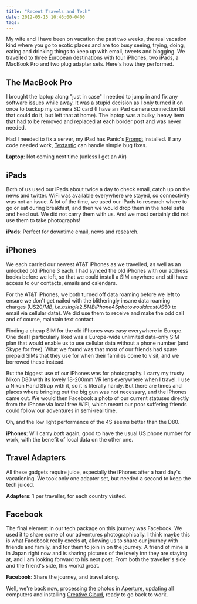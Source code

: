 ```yaml
---
title: "Recent Travels and Tech"
date: 2012-05-15 10:46:00-0400
tags: 
---
```


My wife and I have been on vacation the past two weeks, the real vacation kind where you go to exotic places and are too busy seeing, trying, doing, eating and drinking things to keep up with email, tweets and blogging. We travelled to three European destinations with four iPhones, two iPads, a MacBook Pro and two plug adapter sets. Here's how they performed.

## The MacBook Pro

I brought the laptop along "just in case" I needed to jump in and fix any software issues while away. It was a stupid decision as I only turned it on once to backup my camera SD card (I have an iPad camera connection kit that could do it, but left that at home). The laptop was a bulky, heavy item that had to be removed and replaced at each border post and was never needed.

Had I needed to fix a server, my iPad has Panic's [Prompt](http://itunes.apple.com/us/app/prompt/id421507115?mt=8) installed. If any code needed work, [Textastic](http://www.textasticapp.com/) can handle simple bug fixes.

**Laptop**: Not coming next time (unless I get an Air)

## iPads

Both of us used our iPads about twice a day to check email, catch up on the news and twitter. WiFi was available everywhere we stayed, so connectivity was not an issue. A lot of the time, we used our iPads to research where to go or eat during breakfast, and then we would drop them in the hotel safe and head out. We did not carry them with us. And we most certainly did not use them to take photographs!

**iPads**: Perfect for downtime email, news and research.

## iPhones

We each carried our newest AT&T iPhones as we travelled, as well as an unlocked old iPhone 3 each. I had synced the old iPhones with our address books before we left, so that we could install a SIM anywhere and still have access to our contacts, emails and calendars.

For the AT&T iPhones, we both turned off data roaming before we left to ensure we don't get nailed with the blitheringly insane data roaming charges (US$20/MB, i.e. a single 2.5MB iPhone 4S photo would cost US$50 to email via cellular data). We did use them to receive and make the odd call and of course, maintain text contact.

Finding a cheap SIM for the old iPhones was easy everywhere in Europe. One deal I particularly liked was a Europe-wide unlimited data-only SIM plan that would enable us to use cellular data without a phone number (and Skype for free). What we found was that most of our friends had spare prepaid SIMs that they use for when their families come to visit, and we borrowed these instead.

But the biggest use of our iPhones was for photography. I carry my trusty Nikon D80 with its lovely 18-200mm VR lens everywhere when I travel. I use a Nikon Hand Strap with it, so it is literally handy. But there are times and places where bringing out the big gun was not necessary, and the iPhones came out. We would then Facebook a photo of our current statuses directly from the iPhone via local free WiFi, which meant our poor suffering friends could follow our adventures in semi-real time.

Oh, and the low light performance of the 4S seems better than the D80.

**iPhones**: Will carry *both* again, good to have the usual US phone number for work, with the benefit of local data on the other one.

## Travel Adapters

All these gadgets require juice, especially the iPhones after a hard day's vacationing. We took only one adapter set, but needed a second to keep the tech juiced.

**Adapters**: 1 per traveller, for each country visited.

## Facebook

The final element in our tech package on this journey was Facebook. We used it to share some of our adventures photographically. I think maybe this is what Facebook really excels at, allowing us to share our journey with friends and family, and for them to join in on the journey. A friend of mine is in Japan right now and is sharing pictures of the lovely inn they are staying at, and I am looking forward to his next post. From both the traveller's side and the friend's side, this workd great.

**Facebook**: Share the journey, and travel along.

Well, we're back now, processing the photos in [Aperture](http://www.apple.com/aperture/), updating all computers and installing [Creative Cloud](http://success.adobe.com/en/na/sem/products/creativesuite/cloud.html?kw=p&sdid=JRSIL&skwcid=TC|22178|adobe%20creative%20cloud||S|e|10550315320), ready to go back to work.
